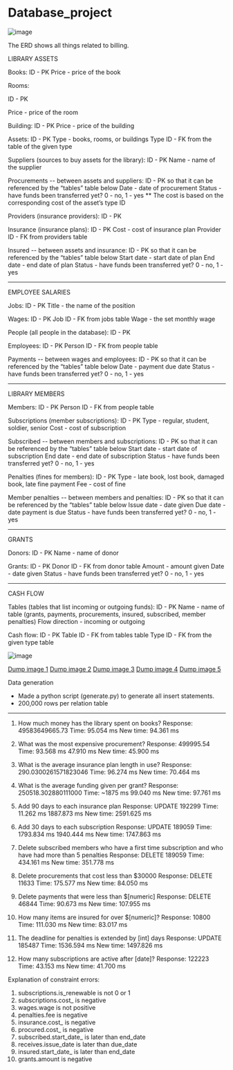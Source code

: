 # Database_project

![image](https://github.com/user-attachments/assets/59a502a8-a608-487e-b8da-c8063f33d229)

The ERD shows all things related to billing.

LIBRARY ASSETS

Books:
ID - PK
Price - price of the book

Rooms:

ID - PK

Price - price of the room

Building:
ID - PK
Price - price of the building

Assets:
ID - PK
Type -  books, rooms, or buildings
Type ID - FK from the table of the given type

Suppliers (sources to buy assets for the library):
ID - PK
Name - name of the supplier

Procurements -- between assets and suppliers:
ID - PK so that it can be referenced by the “tables” table below
Date - date of procurement
Status - have funds been transferred yet? 0 - no, 1 - yes
** The cost is based on the corresponding cost of the asset’s type ID

Providers (insurance providers):
ID - PK

Insurance (insurance plans):
ID - PK
Cost - cost of insurance plan
Provider ID - FK from providers table

Insured -- between assets and insurance:
ID - PK so that it can be referenced by the “tables” table below
Start date - start date of plan
End date - end date of plan
Status - have funds been transferred yet? 0 - no, 1 - yes

-----

EMPLOYEE SALARIES

Jobs:
ID - PK
Title - the name of the position

Wages:
ID - PK
Job ID - FK from jobs table
Wage - the set monthly wage

People (all people in the database):
ID - PK

Employees:
ID - PK
Person ID - FK from people table

Payments -- between wages and employees:
	ID - PK so that it can be referenced by the “tables” table below
Date - payment due date
Status - have funds been transferred yet? 0 - no, 1 - yes

-----

LIBRARY MEMBERS

Members:
ID - PK
Person ID - FK from people table

Subscriptions (member subscriptions):
ID - PK
Type - regular, student, soldier, senior
Cost - cost of subscription

Subscribed -- between members and subscriptions:
	ID - PK so that it can be referenced by the “tables” table below
Start date - start date of subscription
End date - end date of subscription
Status - have funds been transferred yet? 0 - no, 1 - yes

Penalties (fines for members):
ID - PK
Type - late book, lost book, damaged book, late fine payment
Fee - cost of fine

Member penalties -- between members and penalties:
	ID - PK so that it can be referenced by the “tables” table below
Issue date - date given
Due date - date payment is due
Status - have funds been transferred yet? 0 - no, 1 - yes

-----

GRANTS

Donors:
ID - PK
Name - name of donor

Grants:
ID - PK
Donor ID - FK from donor table
Amount - amount given
Date - date given
Status - have funds been transferred yet? 0 - no, 1 - yes

-----

CASH FLOW

Tables (tables that list incoming or outgoing funds):
ID - PK
Name - name of table (grants, payments, procurements, insured, subscribed, member penalties)
Flow direction - incoming or outgoing

Cash flow:
ID - PK
Table ID - FK from tables table
Type ID - FK from the given type table

![image](https://github.com/user-attachments/assets/4fbe96ee-06d3-42e6-a0dc-0ad4ba897e39)

[Dump image 1](Dump1.png)
[Dump image 2](Dump2.png)
[Dump image 3](Dump3.png)
[Dump image 4](Dump4.png)
[Dump image 5](Dump5.png)

Data generation
- Made a python script (generate.py) to generate all insert statements.
- 200,000 rows per relation table


------------------------------------------------------------------------


1. How much money has the library spent on books?
  Response:       49583649665.73
  Time:           95.054 ms
  New time:       94.361 ms
  
2. What was the most expensive procurement?
  Response:       499995.54
  Time:           93.568 ms 47.910 ms
  New time:       45.900 ms

3. What is the average insurance plan length in use?
  Response:       290.0300261571823046
  Time:           96.274 ms
  New time:       70.464 ms

4. What is the average funding given per grant?
  Response:       250518.302880111000
  Time:           ~1875 ms 99.040 ms
  New time:       97.761 ms

5. Add 90 days to each insurance plan
  Response:       UPDATE 192299
  Time:           11.262 ms 1887.873 ms
  New time:       2591.625 ms

6. Add 30 days to each subscription
  Response:       UPDATE 189059
  Time:           1793.834 ms 1940.444 ms
  New time:       1747.863 ms

7. Delete subscribed members who have a first time subscription and who have had more than 5 penalties
  Response:       DELETE 189059
  Time:           434.161 ms
  New time:       351.778 ms

8. Delete procurements that cost less than $30000
  Response:       DELETE 11633
  Time:           175.577 ms
  New time:       84.050 ms


1. Delete payments that were less than $[numeric]
  Response:       DELETE 46844
  Time:           90.673 ms
  New time:       107.955 ms

2. How many items are insured for over $[numeric]?
  Response:       10800
  Time:           111.030 ms
  New time:       83.017 ms

3. The deadline for penalties is extended by [int] days
  Response:       UPDATE 185487
  Time:           1536.594 ms
  New time:       1497.826 ms

4. How many subscriptions are active after [date]?
  Response:       122223
  Time:           43.153 ms
  New time:       41.700 ms


Explanation of constraint errors:
1. subscriptions.is_renewable is not 0 or 1
2. subscriptions.cost_ is negative
3. wages.wage is not positive
4. penalties.fee is negative
5. insurance.cost_ is negative
6. procured.cost_ is negative
7. subscribed.start_date_ is later than end_date
8. receives.issue_date is later than due_date
9. insured.start_date_ is later than end_date
10. grants.amount is negative
